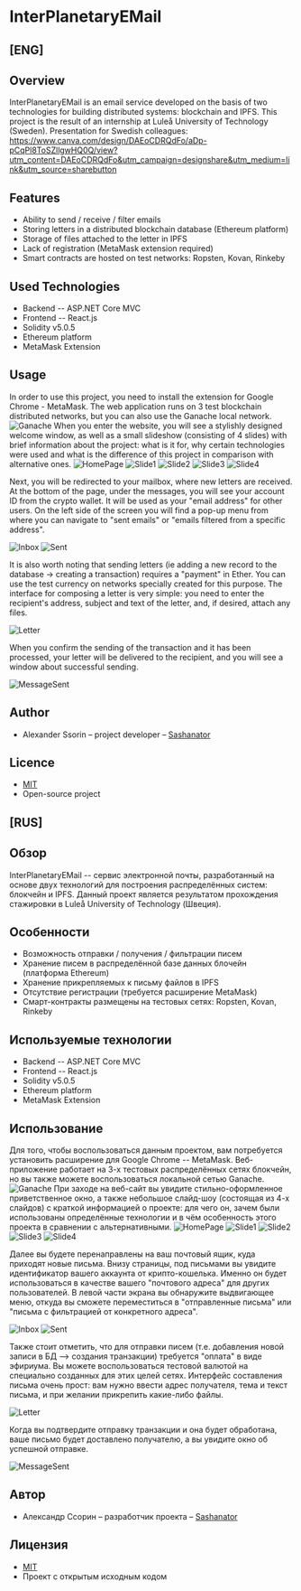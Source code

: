 # InterPlanetaryEMail
## [ENG]

## Overview
InterPlanetaryEMail is an email service developed on the basis of two technologies for building distributed systems: blockchain and IPFS. This project is the result of an internship at Luleå University of Technology (Sweden).
Presentation for Swedish colleagues: https://www.canva.com/design/DAEoCDRQdFo/aDp-pCqPl8ToSZllgwHQ0Q/view?utm_content=DAEoCDRQdFo&utm_campaign=designshare&utm_medium=link&utm_source=sharebutton

## Features

- Ability to send / receive / filter emails
- Storing letters in a distributed blockchain database (Ethereum platform)
- Storage of files attached to the letter in IPFS
- Lack of registration (MetaMask extension required)
- Smart contracts are hosted on test networks: Ropsten, Kovan, Rinkeby

## Used Technologies
- Backend -- ASP.NET Core MVC 
- Frontend -- React.js
- Solidity v5.0.5
- Ethereum platform
- MetaMask Extension

## Usage
In order to use this project, you need to install the extension for Google Chrome - MetaMask. The web application runs on 3 test blockchain distributed networks, but you can also use the Ganache local network.
![Ganache](https://github.com/Sashanator/InterPlanetaryEMail/blob/master/InterPlanetaryProject/wwwroot/images/r1.jpg)
When you enter the website, you will see a stylishly designed welcome window, as well as a small slideshow (consisting of 4 slides) with brief information about the project: what is it for, why certain technologies were used and what is the difference of this project in comparison with alternative ones.
![HomePage](https://github.com/Sashanator/InterPlanetaryEMail/blob/master/InterPlanetaryProject/wwwroot/images/r2.jpg)
![Slide1](https://github.com/Sashanator/InterPlanetaryEMail/blob/master/InterPlanetaryProject/wwwroot/images/r3.jpg)
![Slide2](https://github.com/Sashanator/InterPlanetaryEMail/blob/master/InterPlanetaryProject/wwwroot/images/r4.jpg)
![Slide3](https://github.com/Sashanator/InterPlanetaryEMail/blob/master/InterPlanetaryProject/wwwroot/images/r5.jpg)
![Slide4](https://github.com/Sashanator/InterPlanetaryEMail/blob/master/InterPlanetaryProject/wwwroot/images/r6.jpg)

Next, you will be redirected to your mailbox, where new letters are received. At the bottom of the page, under the messages, you will see your account ID from the crypto wallet. It will be used as your "email address" for other users. On the left side of the screen you will find a pop-up menu from where you can navigate to "sent emails" or "emails filtered from a specific address".

![Inbox](https://github.com/Sashanator/InterPlanetaryEMail/blob/master/InterPlanetaryProject/wwwroot/images/r7.jpg)
![Sent](https://github.com/Sashanator/InterPlanetaryEMail/blob/master/InterPlanetaryProject/wwwroot/images/r8.jpg)

It is also worth noting that sending letters (ie adding a new record to the database -> creating a transaction) requires a "payment" in Ether. You can use the test currency on networks specially created for this purpose. The interface for composing a letter is very simple: you need to enter the recipient's address, subject and text of the letter, and, if desired, attach any files.

![Letter](https://github.com/Sashanator/InterPlanetaryEMail/blob/master/InterPlanetaryProject/wwwroot/images/r9.jpg)

When you confirm the sending of the transaction and it has been processed, your letter will be delivered to the recipient, and you will see a window about successful sending.

![MessageSent](https://github.com/Sashanator/InterPlanetaryEMail/blob/master/InterPlanetaryProject/wwwroot/images/r10.jpg)

## Author
- Alexander Ssorin – project developer – [Sashanator](https://github.com/Sashanator)

## Licence
- [MIT](https://choosealicense.com/licenses/mit/)
- Open-source project

## [RUS]

## Обзор
InterPlanetaryEMail -- сервис электронной почты, разработанный на основе двух технологий для построения распределённых систем: блокчейн и IPFS. Данный проект является результатом прохождения стажировки в Luleå University of Technology (Швеция).

## Особенности

- Возможность отправки / получения / фильтрации писем
- Хранение писем в распределённой базе данных блочейн (платформа Ethereum)
- Хранение прикрепляемых к письму файлов в IPFS
- Отсутствие регистрации (требуется расширение MetaMask)
- Смарт-контракты размещены на тестовых сетях: Ropsten, Kovan, Rinkeby

## Используемые технологии
- Backend -- ASP.NET Core MVC 
- Frontend -- React.js
- Solidity v5.0.5
- Ethereum platform
- MetaMask Extension

## Использование
Для того, чтобы воспользоваться данным проектом, вам потребуется установить расширение для Google Chrome -- MetaMask. Веб-приложение работает на 3-х тестовых распределённых сетях блокчейн, но вы также можете воспользоваться локальной сетью Ganache. 
![Ganache](https://github.com/Sashanator/InterPlanetaryEMail/blob/master/InterPlanetaryProject/wwwroot/images/r1.jpg)
При заходе на веб-сайт вы увидите стильно-оформленное приветственное окно, а также небольшое слайд-шоу (состоящая из 4-х слайдов) с краткой информацией о проекте: для чего он, зачем были использованы определённые технологии и в чём особенность этого проекта в сравнении с альтернативными.
![HomePage](https://github.com/Sashanator/InterPlanetaryEMail/blob/master/InterPlanetaryProject/wwwroot/images/r2.jpg)
![Slide1](https://github.com/Sashanator/InterPlanetaryEMail/blob/master/InterPlanetaryProject/wwwroot/images/r3.jpg)
![Slide2](https://github.com/Sashanator/InterPlanetaryEMail/blob/master/InterPlanetaryProject/wwwroot/images/r4.jpg)
![Slide3](https://github.com/Sashanator/InterPlanetaryEMail/blob/master/InterPlanetaryProject/wwwroot/images/r5.jpg)
![Slide4](https://github.com/Sashanator/InterPlanetaryEMail/blob/master/InterPlanetaryProject/wwwroot/images/r6.jpg)

Далее вы будете перенаправлены на ваш почтовый ящик, куда приходят новые письма. Внизу страницы, под письмами вы увидите идентификатор вашего аккаунта от крипто-кошелька. Именно он будет использоваться в качестве вашего "почтового адреса" для других пользователей. В левой части экрана вы обнаружите выдвигающее меню, откуда вы сможете переместиться в "отправленные письма" или "письма с фильтрацией от конкретного адреса". 

![Inbox](https://github.com/Sashanator/InterPlanetaryEMail/blob/master/InterPlanetaryProject/wwwroot/images/r7.jpg)
![Sent](https://github.com/Sashanator/InterPlanetaryEMail/blob/master/InterPlanetaryProject/wwwroot/images/r8.jpg)

Также стоит отметить, что для отправки писем (т.е. добавления новой записи в БД --> создания транзакции) требуется "оплата" в виде эфириума. Вы можете воспользоваться тестовой валютой на специально созданных для этих целей сетях. Интерфейс составления письма очень прост: вам нужно ввести адрес получателя, тема и текст письма, и при желании прикрепить какие-либо файлы. 

![Letter](https://github.com/Sashanator/InterPlanetaryEMail/blob/master/InterPlanetaryProject/wwwroot/images/r9.jpg)

Когда вы подтвердите отправку транзакции и она будет обработана, ваше письмо будет доставлено получателю, а вы увидите окно об успешной отправке.

![MessageSent](https://github.com/Sashanator/InterPlanetaryEMail/blob/master/InterPlanetaryProject/wwwroot/images/r10.jpg)

## Автор
- Александр Ссорин – разработчик проекта – [Sashanator](https://github.com/Sashanator)

## Лицензия
- [MIT](https://choosealicense.com/licenses/mit/)
- Проект с открытым исходным кодом
